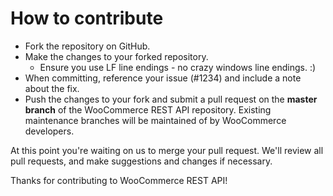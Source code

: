 # How to contribute

* Fork the repository on GitHub.
* Make the changes to your forked repository.
  * Ensure you use LF line endings - no crazy windows line endings. :)
* When committing, reference your issue (#1234) and include a note about the fix.
* Push the changes to your fork and submit a pull request on the **master branch** of the WooCommerce REST API repository. Existing maintenance branches will be maintained of by WooCommerce developers.

At this point you're waiting on us to merge your pull request. We'll review all pull requests, and make suggestions and changes if necessary.

Thanks for contributing to WooCommerce REST API!
